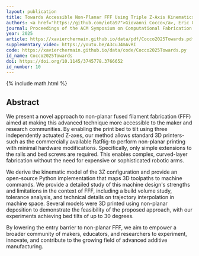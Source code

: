 ```yaml
---
layout: publication
title: Towards Accessible Non-Planar FFF Using Triple Z-Axis Kinematics
authors: <a href="https://github.com/iota97">Giovanni Cocco</a>, Eric Garner, Vincent Belle, <a href="https://members.loria.fr/CZanni/">Cédric Zanni</a>, <b>Xavier Chermain</b>
journal: Proceedings of the ACM Symposium on Computational Fabrication
year: 2025
article: https://xavierchermain.github.io/data/pdf/Cocco2025Towards.pdf
supplementary_video: https://youtu.be/A3cuJ4mAvRI
code: https://xavierchermain.github.io/data/code/Cocco2025Towards.py
id_name: Cocco2025Towards
doi: https://doi.org/10.1145/3745778.3766652
id_number: 10
---
```

{% include math.html %}

## Abstract

We present a novel approach to non-planar fused filament fabrication (FFF) aimed at making this advanced technique more accessible to the maker and research communities. By enabling the print bed to tilt using three independently actuated Z-axes, our method allows standard 3D printers-such as the commercially available RatRig-to perform non-planar printing with minimal hardware modifications. Specifically, only simple extensions to the rails and bed screws are required. This enables complex, curved-layer fabrication without the need for expensive or sophisticated robotic arms.

We derive the kinematic model of the 3Z configuration and provide an open-source Python implementation that maps 3D toolpaths to machine commands. We provide a detailed study of this machine design's strengths and limitations in the context of FFF, including a build volume study, tolerance analysis, and technical details on trajectory interpolation in machine space. Several models were 3D printed using non-planar deposition to demonstrate the feasibility of the proposed approach, with our experiments achieving bed tilts of up to 30 degrees.

By lowering the entry barrier to non-planar FFF, we aim to empower a broader community of makers, educators, and researchers to experiment, innovate, and contribute to the growing field of advanced additive manufacturing.

